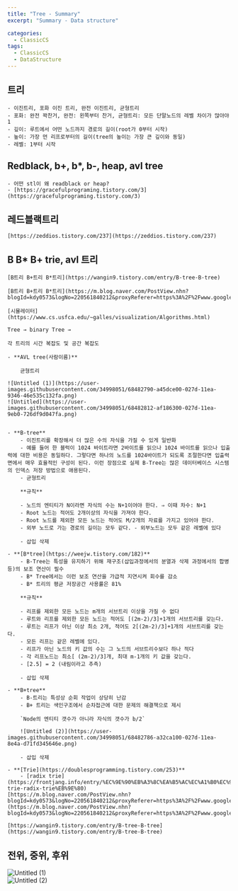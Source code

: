 ```yaml
---
title: "Tree - Summary"
excerpt: "Summary - Data structure"

categories:
  - ClassicCS
tags:
  - ClassicCS
  - DataStructure
---
```


## 트리
    - 이진트리, 포화 이진 트리, 완전 이진트리, 균형트리
    - 포화: 완전 꽉찬거, 완전: 왼쪽부터 찬거, 균형트리: 모든 단말노드의 레벨 차이가 많아야 1
    - 깊이: 루트에서 어떤 노드까지 경로의 길이(root가 0부터 시작)
    - 높이: 가장 먼 리프로부터의 길이(tree의 높이는 가장 큰 깊이와 동일)
    - 레벨: 1부터 시작
    
## Redblack, b+, b*, b-, heap, avl tree
    - 어떤 stl이 왜 readblack or heap?
    - [https://gracefulprograming.tistory.com/3](https://gracefulprograming.tistory.com/3)
    
## 레드블랙트리
    [https://zeddios.tistory.com/237](https://zeddios.tistory.com/237)

## B B* B+ trie, avl 트리
    [B트리 B+트리 B*트리](https://wangin9.tistory.com/entry/B-tree-B-tree)

    [B트리 B+트리 B*트리](https://m.blog.naver.com/PostView.nhn?blogId=kdy0573&logNo=220561840212&proxyReferer=https%3A%2F%2Fwww.google.co.kr%2F)

    [시뮬레이터](https://www.cs.usfca.edu/~galles/visualization/Algorithms.html)

    Tree → binary Tree →

    각 트리의 시간 복잡도 및 공간 복잡도

    - **AVL tree(사람이름)**

        균형트리

    ![Untitled (1)](https://user-images.githubusercontent.com/34998051/68482790-a45dce00-027d-11ea-9346-46e535c132fa.png)  
    ![Untitled](https://user-images.githubusercontent.com/34998051/68482812-af186300-027d-11ea-9eb0-726df9d047fa.png)


    - **B-tree**
        - 이진트리를 확장해서 더 많은 수의 자식을 가질 수 있게 일반화
        - 예를 들어 한 블럭이 1024 바이트라면 2바이트를 읽으나 1024 바이트를 읽으나 입출력에 대한 비용은 동일하다. 그렇다면 하나의 노드를 1024바이트가 되도록 조절한다면 입출력 면에서 매우 효율적인 구성이 된다. 이런 장점으로 실제 B-Tree는 많은 데이터베이스 시스템의 인덱스 저장 방법으로 애용된다.
        - 균형트리

        **규칙**

        - 노드의 엔티티가 N이라면 자식의 수는 N+1이어야 한다. ⇒ 이때 차수: N+1
        - Root 노드는 적어도 2개이상의 자식을 가져야 한다.
        - Root 노드를 제외한 모든 노드는 적어도 M/2개의 자료를 가지고 있어야 한다.
        - 외부 노드로 가는 경로의 길이는 모두 같다. - 외부노드는 모두 같은 레벨에 있다

        - 삽입 삭제

    - **[B*tree](https://weejw.tistory.com/182)**
        - B-Tree는 특성을 유지하기 위해 재구조(삽입과정에서의 분열과 삭제 과정에서의 합병 등)의 보조 연산이 필수
        - B* Tree에서는 이런 보조 연산을 가급적 지연시켜 회수를 감소
        - B* 트리의 평균 저장공간 사용률은 81%

        **규칙**

        - 리프를 제외한 모든 노드는 m개의 서브트리 이상을 가질 수 없다
        - 루트와 리프를 제외한 모든 노드는 적어도 [(2m-2)/3]+1개의 서브트리를 갖는다.
        - 루트는 리프가 아닌 이상 최소 2개, 적어도 2[(2m-2)/3]+1개의 서브트리를 갖는다.
        - 모든 리프는 같은 레벨에 있다.
        - 리프가 아닌 노드의 키 값의 수는 그 노드의 서브트리수보다 하나 적다
        - 각 리프노드는 최소[ (2m-2)/3]개, 최대 m-1개의 키 값을 갖는다.
        - [2.5] = 2 (내림이라고 추측)

        - 삽입 삭제

    - **B+tree**
        - B-트리는 특성상 순회 작업이 상당히 난감
        - B+ 트리는 색인구조에서 순차접근에 대한 문제의 해결책으로 제시

        `Node의 엔티티 갯수가 아니라 자식의 갯수가 b/2`

        ![Untitled (2)](https://user-images.githubusercontent.com/34998051/68482786-a32ca100-027d-11ea-8e4a-d71fd345646e.png)  

        - 삽입 삭제

    - **[Trie](https://doublesprogramming.tistory.com/253)**
        - [radix trie](https://frontjang.info/entry/%EC%9E%90%EB%A3%8C%EA%B5%AC%EC%A1%B0%EC%97%90%EC%84%9C-trie-radix-trie%EB%9E%80)
    [https://m.blog.naver.com/PostView.nhn?blogId=kdy0573&logNo=220561840212&proxyReferer=https%3A%2F%2Fwww.google.co.kr%2F](https://m.blog.naver.com/PostView.nhn?blogId=kdy0573&logNo=220561840212&proxyReferer=https%3A%2F%2Fwww.google.co.kr%2F)

    [https://wangin9.tistory.com/entry/B-tree-B-tree](https://wangin9.tistory.com/entry/B-tree-B-tree)

## 전위, 중위, 후위

![Untitled (1)](https://user-images.githubusercontent.com/34998051/68482644-5ea10580-027d-11ea-910b-d5c499e8a861.png)  
![Untitled (2)](https://user-images.githubusercontent.com/34998051/68482648-5fd23280-027d-11ea-88e1-13bed129b091.png)
